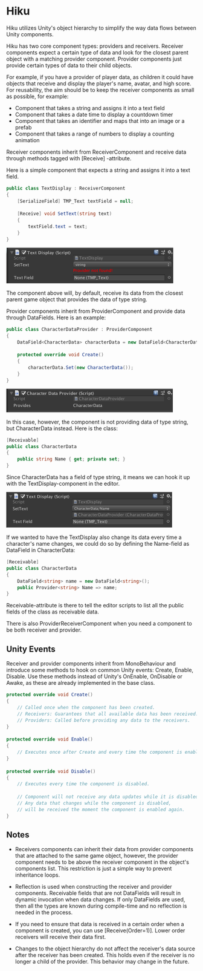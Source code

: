 # Hiku

Hiku utilizes Unity's object hierarchy to simplify the way data flows between Unity components.

Hiku has two core component types: providers and receivers. Receiver components expect a certain type of data and look for the closest parent object with a matching provider component. Provider components just provide certain types of data to their child objects.

For example, if you have a provider of player data, as children it could have objects that receive and display the player's name, avatar, and high score. For reusability, the aim should be to keep the receiver components as small as possible, for example:
- Component that takes a string and assigns it into a text field
- Component that takes a date time to display a countdown timer
- Component that takes an identifier and maps that into an image or a prefab
- Component that takes a range of numbers to display a counting animation

Receiver components inherit from ReceiverComponent and receive data through methods tagged with [Receive] -attribute.

Here is a simple component that expects a string and assigns it into a text field.

```c#
public class TextDisplay : ReceiverComponent
{
    [SerializeField] TMP_Text textField = null;

    [Receive] void SetText(string text)
    {
        textField.text = text;
    }
}
```
![TextDisplay](Docs/TextDisplay.png)

The component above will, by default, receive its data from the closest parent game object that provides the data of type string.

Provider components inherit from ProviderComponent and provide data through DataFields. Here is an example:

```c#
public class CharacterDataProvider : ProviderComponent
{
    DataField<CharacterData> characterData = new DataField<CharacterData>();

    protected override void Create()
    {
        characterData.Set(new CharacterData());
    }
}
```
![CharacterDataProvider](Docs/CharacterDataProvider.png)

In this case, however, the component is not providing data of type string, but CharacterData instead. Here is the class:

```c#
[Receivable]
public class CharacterData
{
    public string Name { get; private set; }
}
```

Since CharacterData has a field of type string, it means we can hook it up with the TextDisplay-component in the editor.

![TextDisplay](Docs/TextDisplaySet.png)

If we wanted to have the TextDisplay also change its data every time a character's name changes, we could do so by defining the Name-field as DataField in CharacterData:

```c#
[Receivable]
public class CharacterData
{
    DataField<string> name = new DataField<string>();
    public Provider<string> Name => name;
}
```

Receivable-attribute is there to tell the editor scripts to list all the public fields of the class as receivable data.

There is also ProviderReceiverComponent when you need a component to be both receiver and provider.

## Unity Events

Receiver and provider components inherit from MonoBehaviour and introduce some methods to hook on common Unity events: Create, Enable, Disable. Use these methods instead of Unity's OnEnable, OnDisable or Awake, as these are already implemented in the base class.

```c#
protected override void Create()
{
    // Called once when the component has been created.
    // Receivers: Guarantees that all available data has been received.
    // Providers: Called before providing any data to the receivers.
}

protected override void Enable()
{
    // Executes once after Create and every time the component is enabled.
}

protected override void Disable()
{
    // Executes every time the component is disabled.

    // Component will not receive any data updates while it is disabled, 
    // Any data that changes while the component is disabled, 
    // will be received the moment the component is enabled again.
}
```

## Notes

- Receivers components can inherit their data from provider components that are attached to the same game object, however, the provider component needs to be above the receiver component in the object's components list. This restriction is just a simple way to prevent inheritance loops.

- Reflection is used when constructing the receiver and provider components. Receivable fields that are not DataFields will result in dynamic invocation when data changes. If only DataFields are used, then all the types are known during compile-time and no reflection is needed in the process.

- If you need to ensure that data is received in a certain order when a component is created, you can use [Receive(Order=1)]. Lower order receivers will receive their data first.

- Changes to the object hierarchy do not affect the receiver's data source after the receiver has been created. This holds even if the receiver is no longer a child of the provider. This behavior may change in the future.